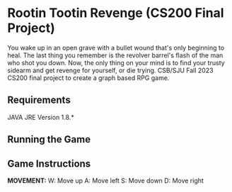 # Rootin Tootin Revenge (CS200 Final Project)
You wake up in an open grave with a bullet wound that's only beginning to heal. The last thing you remember is the revolver barrel's flash of the man who shot you down.
Now, the only thing on your mind is to find your trusty sidearm and get revenge for yourself, or die trying. 
CSB/SJU Fall 2023 CS200 final project to create a graph based RPG game.

## Requirements
JAVA JRE Version 1.8.*


## Running the Game


## Game Instructions
**MOVEMENT:**
W: Move up
A: Move left
S: Move down
D: Move right
